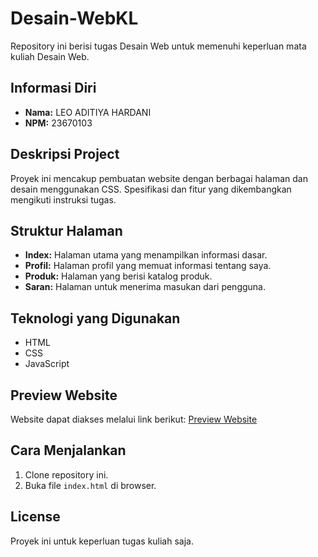 # Desain-WebKL

Repository ini berisi tugas Desain Web untuk memenuhi keperluan mata kuliah Desain Web.

## Informasi Diri

- **Nama:** LEO ADITIYA HARDANI
- **NPM:** 23670103

## Deskripsi Project

Proyek ini mencakup pembuatan website dengan berbagai halaman dan desain menggunakan CSS. Spesifikasi dan fitur yang dikembangkan mengikuti instruksi tugas.

## Struktur Halaman

- **Index:** Halaman utama yang menampilkan informasi dasar.
- **Profil:** Halaman profil yang memuat informasi tentang saya.
- **Produk:** Halaman yang berisi katalog produk.
- **Saran:** Halaman untuk menerima masukan dari pengguna.

## Teknologi yang Digunakan

- HTML
- CSS
- JavaScript

## Preview Website

Website dapat diakses melalui link berikut: [Preview Website](https://desain-web-kelvin.vercel.app/)

## Cara Menjalankan

1. Clone repository ini.
2. Buka file `index.html` di browser.

## License

Proyek ini untuk keperluan tugas kuliah saja.
